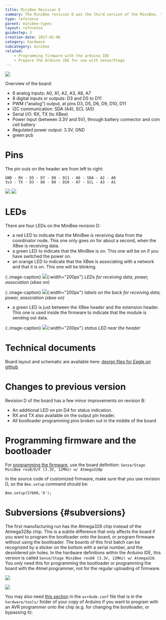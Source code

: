 ```yaml
---
title: MiniBee Revision D
summary: The MiniBee revision D was the third version of the MiniBee, the production version. It was manufactured and sold between 2011 and 2016.
type: reference
parent: minibee-types
layout: reference
guidestep: 3
creation-date: 2017-02-06
category: hardware
subcategory: minibee
related: 
    - Programming firmware with the arduino IDE
    - Prepare the Arduino IDE for use with Sense/Stage
---
```


![](/img/MiniBee_revD_XBee_header.jpg)


Overview of the board:

* 6 analog inputs: A0, A1, A2, A3, A6, A7
* 8 digital inputs or outputs: D3 and D5 to D11
* PWM (“analog”) output, at pins D3, D5, D6, D9, D10, D11
* I2C communication: SDA (A4), SCL (A5)
* Serial I/O: RX, TX (to XBee)
* Power input (between 3.3V and 5V), through battery connector and coin cell battery
* Regulated power output: 3.3V, GND
* green pcb

# Pins

The pin outs on the header are from left to right:

    GND - RX - D5 - D7 - D9 - D11 - A6 - SDA - A2 - A0
    3v3 - TX - D3 - D6 - D8 - D10 - A7 - SCL - A3 - A1

    
![](/img/minibee_annotated-D-front.jpg)
![](/img/minibee_annotated-D-back.jpg)

# LEDs

There are four LEDs on the MiniBee revision D:

* a red LED to indicate that the MiniBee is receiving data from the coordinator node. This one only goes on for about a second, when the XBee is receiving data.
* a green LED to indicate that the MiniBee is on. This one will be on if you have switched the power on.
* an orange LED to indicate that the XBee is associating with a network and that it is on. This one will be blinking.

{:.image-caption}
![](/img/minibee-rev-d-leds-top.png){:width="200px"}
*LEDs for receiving data, power, association (xbee on)*

{:.image-caption}
![](/img/minibee-rev-d-led-labels.png){:width="200px"}
*labels on the back for receiving data, power, association (xbee on)*


* a green LED is just between the XBee header and the extension header. This one is used inside the firmware to indicate that the module is sending out data.

{:.image-caption}
![](/img/minibee-rev-d-leds-status.png){:width="200px"}
*status LED near the header*

# Technical documents


Board layout and schematic are available here: [design files for Eagle on github](https://github.com/sensestage/minibee_hardware/tree/master/minibee/revD)

# Changes to previous version

Revision D of the board has a few minor improvements on revision B:

* An additional LED on pin D4 for status indication.
* RX and TX also available on the output pin header.
* All bootloader programming pins broken out in the middle of the board


# Programming firmware and the bootloader

For [programming the firmware](prepare-the-arduino-ide-for-use-with-sense-stage#board), use the board definition: `Sense/Stage MiniBee revB/D/F (3.3V, 12MHz) w/ Atmega328p`


In the source code of customized firmware, make sure that you use revision D, so the `Bee.setup` command should be:

```
Bee.setup(57600,'D');
```


# Subversions {#subversions}

The first manufacturing run has the Atmega328 chip instead of the Atmega328p chip. This is a subtle difference that only affects the board if you want to program the bootloader onto the board, or program firmware without using the bootloader. The boards of this first batch can be recognized by a sticker on the bottom with a serial number, and the desoldered pin holes. In the hardware definitions within the Arduino IDE, this version is called `Sense/Stage MiniBee revD0 (3.3V, 12MHz) w/ Atmega328`. You *only* need this for programming the bootloader or programming the board with the Atmel programmer, not for the regular uploading of firmware.

![](/img/MiniBee_revD0.jpg)

![](/img/MiniBee_revD0_bottom.jpg)


You may also need [this section](/download/atmega328_avrdude.conf) in the `avrdude.conf` file that is in the `hardware/tools/` folder of your copy of Arduino if you want to program with an AVR programmer onto the chip (e.g. for changing the bootloader, or bypassing it):

